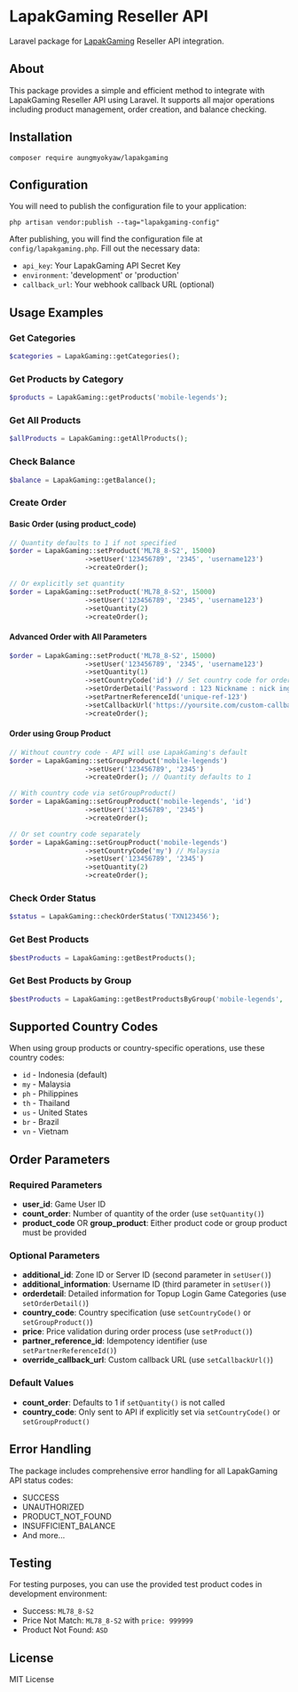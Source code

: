 # LapakGaming Reseller API

Laravel package for [LapakGaming](https://www.lapakgaming.com/) Reseller API integration.

## About

This package provides a simple and efficient method to integrate with LapakGaming Reseller API using Laravel. It supports all major operations including product management, order creation, and balance checking.

## Installation

```shell
composer require aungmyokyaw/lapakgaming
```

## Configuration

You will need to publish the configuration file to your application:

```shell
php artisan vendor:publish --tag="lapakgaming-config"
```

After publishing, you will find the configuration file at `config/lapakgaming.php`. Fill out the necessary data:

- `api_key`: Your LapakGaming API Secret Key
- `environment`: 'development' or 'production'
- `callback_url`: Your webhook callback URL (optional)

## Usage Examples

### Get Categories
```php
$categories = LapakGaming::getCategories();
```

### Get Products by Category
```php
$products = LapakGaming::getProducts('mobile-legends');
```

### Get All Products
```php
$allProducts = LapakGaming::getAllProducts();
```

### Check Balance
```php
$balance = LapakGaming::getBalance();
```

### Create Order

#### Basic Order (using product_code)
```php
// Quantity defaults to 1 if not specified
$order = LapakGaming::setProduct('ML78_8-S2', 15000)
                   ->setUser('123456789', '2345', 'username123')
                   ->createOrder();

// Or explicitly set quantity
$order = LapakGaming::setProduct('ML78_8-S2', 15000)
                   ->setUser('123456789', '2345', 'username123')
                   ->setQuantity(2)
                   ->createOrder();
```

#### Advanced Order with All Parameters
```php
$order = LapakGaming::setProduct('ML78_8-S2', 15000)
                   ->setUser('123456789', '2345', 'username123')
                   ->setQuantity(1)
                   ->setCountryCode('id') // Set country code for order
                   ->setOrderDetail('Password : 123 Nickname : nick ingame Security code : 1234')
                   ->setPartnerReferenceId('unique-ref-123')
                   ->setCallbackUrl('https://yoursite.com/custom-callback')
                   ->createOrder();
```

#### Order using Group Product
```php
// Without country code - API will use LapakGaming's default
$order = LapakGaming::setGroupProduct('mobile-legends')
                   ->setUser('123456789', '2345')
                   ->createOrder(); // Quantity defaults to 1

// With country code via setGroupProduct()
$order = LapakGaming::setGroupProduct('mobile-legends', 'id')
                   ->setUser('123456789', '2345')
                   ->createOrder();

// Or set country code separately
$order = LapakGaming::setGroupProduct('mobile-legends')
                   ->setCountryCode('my') // Malaysia
                   ->setUser('123456789', '2345')
                   ->setQuantity(2)
                   ->createOrder();
```

### Check Order Status
```php
$status = LapakGaming::checkOrderStatus('TXN123456');
```

### Get Best Products
```php
$bestProducts = LapakGaming::getBestProducts();
```

### Get Best Products by Group
```php
$bestProducts = LapakGaming::getBestProductsByGroup('mobile-legends', 'id');
```

## Supported Country Codes

When using group products or country-specific operations, use these country codes:

- `id` - Indonesia (default)
- `my` - Malaysia  
- `ph` - Philippines
- `th` - Thailand
- `us` - United States
- `br` - Brazil
- `vn` - Vietnam

## Order Parameters

### Required Parameters
- **user_id**: Game User ID
- **count_order**: Number of quantity of the order (use `setQuantity()`)
- **product_code** OR **group_product**: Either product code or group product must be provided

### Optional Parameters
- **additional_id**: Zone ID or Server ID (second parameter in `setUser()`)
- **additional_information**: Username ID (third parameter in `setUser()`)
- **orderdetail**: Detailed information for Topup Login Game Categories (use `setOrderDetail()`)
- **country_code**: Country specification (use `setCountryCode()` or `setGroupProduct()`)
- **price**: Price validation during order process (use `setProduct()`)
- **partner_reference_id**: Idempotency identifier (use `setPartnerReferenceId()`)
- **override_callback_url**: Custom callback URL (use `setCallbackUrl()`)

### Default Values
- **count_order**: Defaults to 1 if `setQuantity()` is not called
- **country_code**: Only sent to API if explicitly set via `setCountryCode()` or `setGroupProduct()`

## Error Handling

The package includes comprehensive error handling for all LapakGaming API status codes:
- SUCCESS
- UNAUTHORIZED  
- PRODUCT_NOT_FOUND
- INSUFFICIENT_BALANCE
- And more...

## Testing

For testing purposes, you can use the provided test product codes in development environment:
- Success: `ML78_8-S2`
- Price Not Match: `ML78_8-S2` with `price: 999999`
- Product Not Found: `ASD`

## License

MIT License
